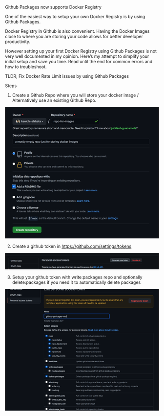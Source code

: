Github Packages now supports Docker Registry

One of the easiest way to setup your own Docker Registry is by using Github Packages.

Docker Registry in Github is also convenient. Having the Docker Images close to where you are storing your code allows for better developer productivity.

However setting up your first Docker Registry using Github Packages is not very well documented in my opinion. Here’s my attempt to simplify your initial setup and save you time. Read until the end for common errors and how to troubleshoot.

TLDR; Fix Docker Rate Limit issues by using Github Packages

Steps

1. Create a Github Repo where you will store your docker image / Alternatively use an existing Github Repo.


![create](images/1*uXkrbVgP0fX1kHQv2i8gsg.png)

2. Create a github token in https://github.com/settings/tokens


![token](images/1*-ZixXQc9JHISIIH3uaB3qg.png)


3. Setup your github token with write:packages repo and optionally delete:packages if you need it to automatically delete packages

![ww](images/1*NZzROynLn1XzfwTzVYaV2g.png)

